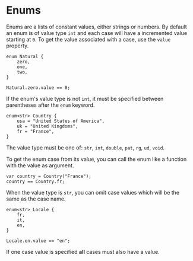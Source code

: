 # Enums
Enums are a lists of constant values, either strings or numbers. By default an enum is of value type `int` and each case will have a incremented value starting at `0`.
To get the value associated with a case, use the `value` property.
```buzz
enum Natural {
    zero,
    one,
    two,
}

Natural.zero.value == 0;
```

If the enum's value type is not `int`, it must be specified between parentheses after the `enum` keyword.
```buzz
enum<str> Country {
    usa = "United States of America",
    uk = "United Kingdoms",
    fr = "France",
}
```
The value type must be one of: `str`, `int`, `double`, `pat`, `rg`, `ud`, `void`.

To get the enum case from its value, you can call the enum like a function with the value as argument.
```buzz
var country = Country("France");
country == Country.fr;
```

When the value type is `str`, you can omit case values which will be the same as the case name.
```buzz
enum<str> Locale {
    fr,
    it,
    en,
}

Locale.en.value == "en";
```

If one case value is specified **all** cases must also have a value.
